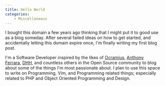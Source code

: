 ```yaml
---
title: Hello World
categories:
    - Miscellaneous
---
```


I bought this domain a few years ago thinking that I might put it to good use
as a blog someday.  After several failed ideas on how to get started, and
accidentally letting this domain expire once, I'm finally writing my first blog
post.

I'm a Software Developer inspired by the likes of
[Ocramius](https://ocramius.github.io/), [Anthony
Ferrara](https://blog.ircmaxell.com/), [DHH](https://m.signalvnoise.com/@dhh),
and countless others in the Open Source community to blog about some of the
things I'm most passionate about.  I plan to use this space to write on
Programming, Vim, and Programming related things; especially related to PHP and
Object Oriented Programming and Design.
